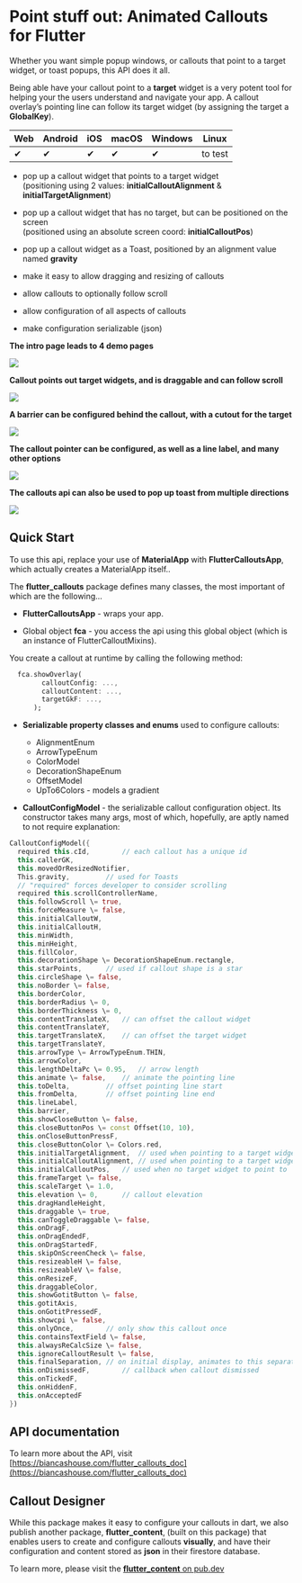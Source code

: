 # Point stuff out: Animated Callouts for Flutter

Whether you want simple popup windows, or callouts that point to a target widget, or toast popups, this API does it all.

Being able have your callout point to a **target** widget is a very potent tool for helping your the users understand and navigate your app. A callout overlay’s pointing line can follow its target widget  (by assigning the target a **GlobalKey**). 

| Web | Android | iOS | macOS | Windows | Linux   |
|-----|------|----|----|---------|---------|
| ✔  | ️✔ | ✔  | ✔  | ✔ | to test |

* pop up a callout widget that points to a target widget  
  (positioning using 2 values: **initialCalloutAlignment** & **initialTargetAlignment**)

* pop up a callout widget that has no target, but can be positioned on the screen  
  (positioned using an absolute screen coord: **initialCalloutPos**)

* pop up a callout widget as a Toast, positioned by an alignment value named **gravity**

* make it easy to allow dragging and resizing of callouts

* allow callouts to optionally follow scroll

* allow configuration of all aspects of callouts

* make configuration serializable (json)

**The intro page leads to 4 demo pages**

![](https://github.com/biancashouse/flutter_callouts/blob/main/readme_images/intro_page.png?raw=true)

**Callout points out target widgets, and is draggable and can follow scroll**

![](https://github.com/biancashouse/flutter_callouts/blob/main/readme_images/dragging_and_scrolling.gif?raw=true)

**A barrier can be configured behind the callout, with a cutout for the target**

![](https://github.com/biancashouse/flutter_callouts/blob/main/readme_images/barrier_demo.gif?raw=true)

**The callout pointer can be configured, as well as a line label, and many other options**

![](https://github.com/biancashouse/flutter_callouts/blob/main/readme_images/pointer_demo.gif?raw=true)

**The callouts api can also be used to pop up toast from multiple directions**

![](https://github.com/biancashouse/flutter_callouts/blob/main/readme_images/toast_demo.gif?raw=true)


## Quick Start

To use this api, replace your use of **MaterialApp** with **FlutterCalloutsApp**, which actually creates a MaterialApp itself..

The **flutter\_callouts** package defines many classes, the most important of which are the following…

* **FlutterCalloutsApp** \- wraps your app.

* Global object **fca** \- you access the api using this global object
  (which is an instance of FlutterCalloutMixins).

You create a callout at runtime by calling the following method:

```dart
  fca.showOverlay(
        calloutConfig: ...,
        calloutContent: ...,
        targetGkF: ...,
      );
```

* **Serializable property classes and enums** used to configure callouts:
  * AlignmentEnum
  * ArrowTypeEnum
  * ColorModel
  * DecorationShapeEnum
  * OffsetModel
  * UpTo6Colors \- models a gradient

* **CalloutConfigModel** \- the serializable callout configuration object. Its constructor takes many args, most of which, hopefully, are aptly named to not require explanation:

```dart 
CalloutConfigModel({
  required this.cId,		// each callout has a unique id  
  this.callerGK,
  this.movedOrResizedNotifier,
  This.gravity,			// used for Toasts
  // "required" forces developer to consider scrolling
  required this.scrollControllerName,
  this.followScroll \= true,
  this.forceMeasure \= false,
  this.initialCalloutW,
  this.initialCalloutH,
  this.minWidth,
  this.minHeight,
  this.fillColor,
  this.decorationShape \= DecorationShapeEnum.rectangle,
  this.starPoints,		// used if callout shape is a star  
  this.circleShape \= false,
  this.noBorder \= false,
  this.borderColor,
  this.borderRadius \= 0,
  this.borderThickness \= 0,
  this.contentTranslateX,	// can offset the callout widget  
  this.contentTranslateY,
  this.targetTranslateX,	// can offset the target widget  
  this.targetTranslateY,
  this.arrowType \= ArrowTypeEnum.THIN,
  this.arrowColor,
  this.lengthDeltaPc \= 0.95,	// arrow length  
  this.animate \= false,	// animate the pointing line  
  this.toDelta,			// offset pointing line start  
  this.fromDelta,		// offset pointing line end  
  this.lineLabel,
  this.barrier,
  this.showCloseButton \= false,
  this.closeButtonPos \= const Offset(10, 10),
  this.onCloseButtonPressF,
  this.closeButtonColor \= Colors.red,
  this.initialTargetAlignment,	// used when pointing to a target widget  
  this.initialCalloutAlignment,	// used when pointing to a target widget  
  this.initialCalloutPos,	// used when no target widget to point to  
  this.frameTarget \= false,
  this.scaleTarget \= 1.0,
  this.elevation \= 0,		// callout elevation  
  this.dragHandleHeight,
  this.draggable \= true,
  this.canToggleDraggable \= false,
  this.onDragF,
  this.onDragEndedF,
  this.onDragStartedF,
  this.skipOnScreenCheck \= false,
  this.resizeableH \= false,
  this.resizeableV \= false,
  this.onResizeF,
  this.draggableColor,
  this.showGotitButton \= false,
  this.gotitAxis,
  this.onGotitPressedF,
  this.showcpi \= false,
  this.onlyOnce,		// only show this callout once  
  this.containsTextField \= false,
  this.alwaysReCalcSize \= false,
  this.ignoreCalloutResult \= false,
  this.finalSeparation,	// on initial display, animates to this separation  
  this.onDismissedF,		// callback when callout dismissed  
  this.onTickedF,
  this.onHiddenF,
  this.onAcceptedF
})
```
## API documentation
To learn more about the API, visit [https://biancashouse.com/flutter_callouts_doc](https://biancashouse.com/flutter_callouts_doc)

## Callout Designer
While this package makes it easy to configure your callouts in dart, we also publish another package, **flutter\_content**, (built on this package) that enables users to create and configure callouts **visually**,
and have their configuration and content stored as **json** in their firestore database.

To learn more, please visit the [**flutter_content** on pub.dev](https://pub.dev/packages/flutter_content)
